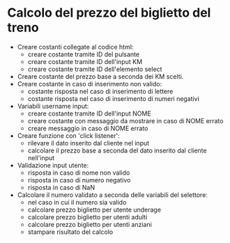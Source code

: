 # Calcolo del prezzo del biglietto del treno

- Creare costanti collegate al codice html:
    - creare costante tramite ID del pulsante
    - creare costante tramite ID dell'input KM
    - creare costante tramite ID dell'elemento select
- Creare costante del prezzo base a seconda dei KM scelti.
- Creare costante in caso di inserimento non valido:
    - costante risposta nel caso di inserimento di lettere
    - costante risposta nel caso di inserimento di numeri negativi
- Variabili username input:
    - creare costante tramite ID dell'input NOME
    - creare costante con messaggio da mostrare in caso di NOME errato
    - creare messaggio in caso di NOME errato
- Creare funzione con 'click listener':
    - rilevare il dato inserito dal cliente nel input
    - calcolare il prezzo base a seconda del dato inserito dal cliente nell'input
- Validazione input utente:
    - risposta in caso di nome non valido
    - risposta in caso di numero negativo
    - risposta in caso di NaN
- Calcolare il numero validato a seconda delle variabili del selettore:
    - nel caso in cui il numero sia valido
    - calcolare prezzo biglietto per utente underage
    - calcolare prezzo biglietto per utenti adulti
    - calcolare prezzo biglietto per utenti anziani
    - stampare risultato del calcolo
